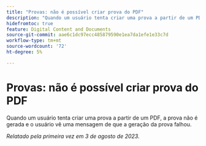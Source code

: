 ```yaml
---
title: "Provas: não é possível criar prova do PDF"
description: "Quando um usuário tenta criar uma prova a partir de um PDF, a prova não é gerada e o usuário vê uma mensagem de que a geração da prova falhou."
hidefromtoc: true
feature: Digital Content and Documents
source-git-commit: aae6c1dc97ecc485879590e1ea7da1efe1e33c7d
workflow-type: tm+mt
source-wordcount: '72'
ht-degree: 5%

---
```



# Provas: não é possível criar prova do PDF

<!--WF and WFP TOCs-->

Quando um usuário tenta criar uma prova a partir de um PDF, a prova não é gerada e o usuário vê uma mensagem de que a geração da prova falhou.

_Relatado pela primeira vez em 3 de agosto de 2023._

